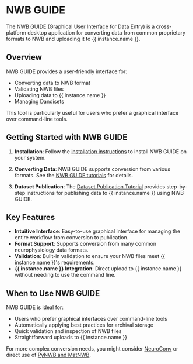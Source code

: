 # NWB GUIDE

The [NWB GUIDE](https://nwb-guide.readthedocs.io/en/stable/) (Graphical User Interface for Data Entry) is a cross-platform desktop application for converting data from common proprietary formats to NWB and uploading it to {{ instance.name }}.

## Overview

NWB GUIDE provides a user-friendly interface for:

- Converting data to NWB format
- Validating NWB files
- Uploading data to {{ instance.name }}
- Managing Dandisets

This tool is particularly useful for users who prefer a graphical interface over command-line tools.

## Getting Started with NWB GUIDE

1. **Installation**: Follow the [installation instructions](https://nwb-guide.readthedocs.io/en/stable/installation.html) to install NWB GUIDE on your system.

2. **Converting Data**: NWB GUIDE supports conversion from various formats. See the [NWB GUIDE tutorials](https://nwb-guide.readthedocs.io/en/stable/tutorials/index.html) for details.

3. **Dataset Publication**: The [Dataset Publication Tutorial](https://nwb-guide.readthedocs.io/en/latest/tutorials/dataset_publication.html) provides step-by-step instructions for publishing data to {{ instance.name }} using NWB GUIDE.

## Key Features

- **Intuitive Interface**: Easy-to-use graphical interface for managing the entire workflow from conversion to publication.
- **Format Support**: Supports conversion from many common neurophysiology data formats.
- **Validation**: Built-in validation to ensure your NWB files meet {{ instance.name }}'s requirements.
- **{{ instance.name }} Integration**: Direct upload to {{ instance.name }} without needing to use the command line.

## When to Use NWB GUIDE

NWB GUIDE is ideal for:

- Users who prefer graphical interfaces over command-line tools
- Automatically applying best practices for archival storage
- Quick validation and inspection of NWB files
- Straightforward uploads to {{ instance.name }}

For more complex conversion needs, you might consider [NeuroConv](./neuroconv.md) or direct use of [PyNWB and MatNWB](./pynwb-matnwb.md).
